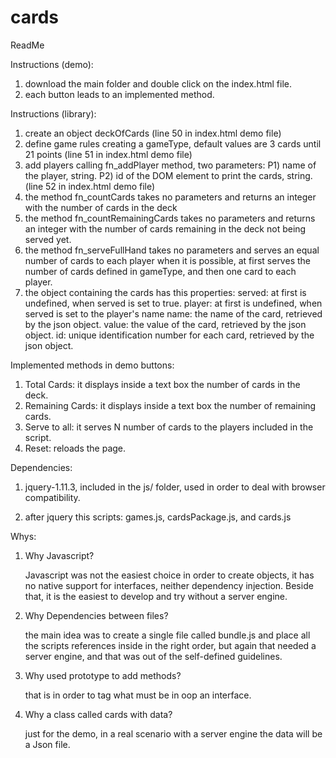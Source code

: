 # cards
ReadMe

Instructions (demo):

1)  download the main folder and double click on the index.html file.
2)  each button leads to an implemented method.


Instructions (library):

1)  create an object deckOfCards (line 50 in index.html demo file)
2)  define game rules creating a gameType,
    default values are 3 cards until 21 points (line 51 in index.html demo file)
3)  add players calling fn_addPlayer method, two parameters:
        P1) name of the player, string.
        P2) id of the DOM element to print the cards, string.  
    (line 52 in index.html demo file)
4)  the method fn_countCards takes no parameters and returns an integer
    with the number of cards in the deck
5)  the method fn_countRemainingCards takes no parameters and returns an integer
    with the number of cards remaining in the deck not being served yet.
6)  the method fn_serveFullHand takes no parameters and serves an equal number
    of cards to each player when it is possible,
    at first serves the number of cards defined in gameType, and then one card
    to each player.
7)  the object containing the cards has this properties:
    served: at first is undefined, when served is set to true.
    player: at first is undefined, when served is set to the player's name
    name: the name of the card, retrieved by the json object.
    value: the value of the card, retrieved by the json object.
    id: unique identification number for each card, retrieved by the json object.

Implemented methods in demo buttons:

1)  Total Cards: it displays inside a text box the number of cards in the deck.
2)  Remaining Cards: it displays inside a text box the number of remaining cards.
3)  Serve to all: it serves N number of cards to the players included in the script.
3)  Reset: reloads the page.


Dependencies:

1)  jquery-1.11.3, included in the js/ folder,
    used in order to deal with browser compatibility.

2)  after jquery this scripts: games.js, cardsPackage.js, and cards.js


Whys:

1)  Why Javascript?

    Javascript was not the easiest choice in order to create objects,
    it has no native support for interfaces, neither dependency injection.
    Beside that, it is the easiest to develop and try without a server engine.

2)  Why Dependencies between files?

    the main idea was to create a single file called bundle.js
    and place all the scripts references inside in the right order,
    but again that needed a server engine,
    and that was out of the self-defined guidelines.

3)  Why used prototype to add methods?

    that is in order to tag what must be in oop an interface.

4)  Why a class called cards with data?

    just for the demo, in a real scenario with a server engine
    the data will be a Json file.
